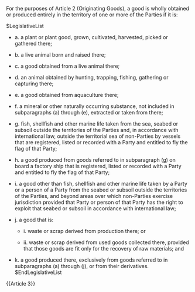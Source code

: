 For the purposes of Article 2 (Originating Goods), a good is wholly obtained or produced entirely in the territory of one or more of the Parties if it is:

$LegislativeList
* a. a plant or plant good, grown, cultivated, harvested, picked or gathered there;

* b. a live animal born and raised there;

* c. a good obtained from a live animal there;

* d. an animal obtained by hunting, trapping, fishing, gathering or capturing there;

* e. a good obtained from aquaculture there;

* f. a mineral or other naturally occurring substance, not included in subparagraphs (a) through (e), extracted or taken from there;

* g. fish, shellfish and other marine life taken from the sea, seabed or subsoil outside the territories of the Parties and, in accordance with international law, outside the territorial sea of non-Parties by vessels that are registered, listed or recorded with a Party and entitled to fly the flag of that Party;

* h. a good produced from goods referred to in subparagraph (g) on board a factory ship that is registered, listed or recorded with a Party and entitled to fly the flag of that Party;

* i. a good other than fish, shellfish and other marine life taken by a Party or a person of a Party from the seabed or subsoil outside the territories of the Parties, and beyond areas over which non-Parties exercise jurisdiction provided that Party or person of that Party has the right to exploit that seabed or subsoil in accordance with international law;

* j. a good that is:

  * i. waste or scrap derived from production there; or

  * ii. waste or scrap derived from used goods collected there, provided that those goods are fit only for the recovery of raw materials; and

* k. a good produced there, exclusively from goods referred to in subparagraphs (a) through (j), or from their derivatives.
$EndLegislativeList

{{Article 3}}
